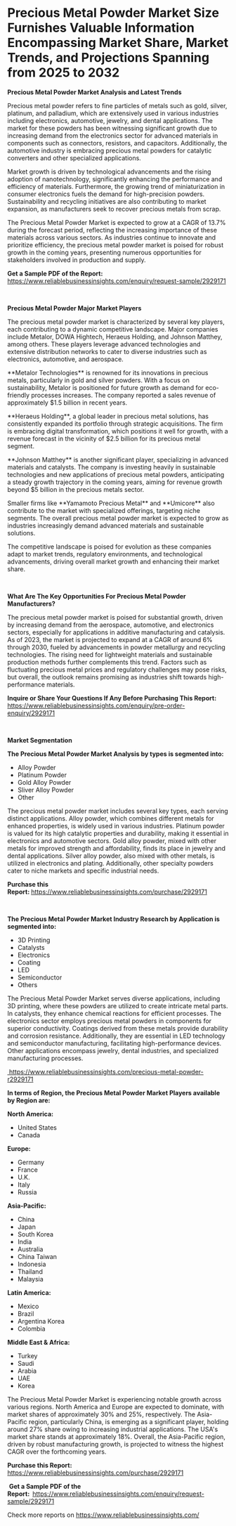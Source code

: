 <p><h1>Precious Metal Powder Market Size Furnishes Valuable Information Encompassing Market Share, Market Trends, and Projections Spanning from 2025 to 2032</h1></p><p><strong>Precious Metal Powder Market Analysis and Latest Trends</strong></p>
<p><p>Precious metal powder refers to fine particles of metals such as gold, silver, platinum, and palladium, which are extensively used in various industries including electronics, automotive, jewelry, and dental applications. The market for these powders has been witnessing significant growth due to increasing demand from the electronics sector for advanced materials in components such as connectors, resistors, and capacitors. Additionally, the automotive industry is embracing precious metal powders for catalytic converters and other specialized applications.</p><p>Market growth is driven by technological advancements and the rising adoption of nanotechnology, significantly enhancing the performance and efficiency of materials. Furthermore, the growing trend of miniaturization in consumer electronics fuels the demand for high-precision powders. Sustainability and recycling initiatives are also contributing to market expansion, as manufacturers seek to recover precious metals from scrap.</p><p>The Precious Metal Powder Market is expected to grow at a CAGR of 13.7% during the forecast period, reflecting the increasing importance of these materials across various sectors. As industries continue to innovate and prioritize efficiency, the precious metal powder market is poised for robust growth in the coming years, presenting numerous opportunities for stakeholders involved in production and supply.</p></p>
<p><strong>Get a Sample PDF of the Report:&nbsp;</strong> <a href="https://www.reliablebusinessinsights.com/enquiry/request-sample/2929171?utm_campaign=3350&utm_medium=2&utm_source=Github&utm_content=ia&utm_term=12032025&utm_id=precious-metal-powder">https://www.reliablebusinessinsights.com/enquiry/request-sample/2929171</a></p>
<p>&nbsp;</p>
<p><strong>Precious Metal Powder Major Market Players</strong></p>
<p><p>The precious metal powder market is characterized by several key players, each contributing to a dynamic competitive landscape. Major companies include Metalor, DOWA Hightech, Heraeus Holding, and Johnson Matthey, among others. These players leverage advanced technologies and extensive distribution networks to cater to diverse industries such as electronics, automotive, and aerospace.</p><p>**Metalor Technologies** is renowned for its innovations in precious metals, particularly in gold and silver powders. With a focus on sustainability, Metalor is positioned for future growth as demand for eco-friendly processes increases. The company reported a sales revenue of approximately $1.5 billion in recent years.</p><p>**Heraeus Holding**, a global leader in precious metal solutions, has consistently expanded its portfolio through strategic acquisitions. The firm is embracing digital transformation, which positions it well for growth, with a revenue forecast in the vicinity of $2.5 billion for its precious metal segment.</p><p>**Johnson Matthey** is another significant player, specializing in advanced materials and catalysts. The company is investing heavily in sustainable technologies and new applications of precious metal powders, anticipating a steady growth trajectory in the coming years, aiming for revenue growth beyond $5 billion in the precious metals sector.</p><p>Smaller firms like **Yamamoto Precious Metal** and **Umicore** also contribute to the market with specialized offerings, targeting niche segments. The overall precious metal powder market is expected to grow as industries increasingly demand advanced materials and sustainable solutions. </p><p>The competitive landscape is poised for evolution as these companies adapt to market trends, regulatory environments, and technological advancements, driving overall market growth and enhancing their market share.</p></p>
<p>&nbsp;</p>
<p><strong>What Are The Key Opportunities For Precious Metal Powder Manufacturers?</strong></p>
<p><p>The precious metal powder market is poised for substantial growth, driven by increasing demand from the aerospace, automotive, and electronics sectors, especially for applications in additive manufacturing and catalysis. As of 2023, the market is projected to expand at a CAGR of around 6% through 2030, fueled by advancements in powder metallurgy and recycling technologies. The rising need for lightweight materials and sustainable production methods further complements this trend. Factors such as fluctuating precious metal prices and regulatory challenges may pose risks, but overall, the outlook remains promising as industries shift towards high-performance materials.</p></p>
<p><strong>Inquire or Share Your Questions If Any Before Purchasing This Report:</strong> <a href="https://www.reliablebusinessinsights.com/enquiry/pre-order-enquiry/2929171?utm_campaign=3350&utm_medium=2&utm_source=Github&utm_content=ia&utm_term=12032025&utm_id=precious-metal-powder">https://www.reliablebusinessinsights.com/enquiry/pre-order-enquiry/2929171</a></p>
<p>&nbsp;</p>
<p><strong>Market Segmentation</strong></p>
<p><strong>The Precious Metal Powder Market Analysis by types is segmented into:</strong></p>
<p><ul><li>Alloy Powder</li><li>Platinum Powder</li><li>Gold Alloy Powder</li><li>Sliver Alloy Powder</li><li>Other</li></ul></p>
<p><p>The precious metal powder market includes several key types, each serving distinct applications. Alloy powder, which combines different metals for enhanced properties, is widely used in various industries. Platinum powder is valued for its high catalytic properties and durability, making it essential in electronics and automotive sectors. Gold alloy powder, mixed with other metals for improved strength and affordability, finds its place in jewelry and dental applications. Silver alloy powder, also mixed with other metals, is utilized in electronics and plating. Additionally, other specialty powders cater to niche markets and specific industrial needs.</p></p>
<p><strong>Purchase this Report:&nbsp;</strong><a href="https://www.reliablebusinessinsights.com/purchase/2929171?utm_campaign=3350&utm_medium=2&utm_source=Github&utm_content=ia&utm_term=12032025&utm_id=precious-metal-powder">https://www.reliablebusinessinsights.com/purchase/2929171</a></p>
<p>&nbsp;</p>
<p><strong>The Precious Metal Powder Market Industry Research by Application is segmented into:</strong></p>
<p><ul><li>3D Printing</li><li>Catalysts</li><li>Electronics</li><li>Coating</li><li>LED</li><li>Semiconductor</li><li>Others</li></ul></p>
<p><p>The Precious Metal Powder Market serves diverse applications, including 3D printing, where these powders are utilized to create intricate metal parts. In catalysts, they enhance chemical reactions for efficient processes. The electronics sector employs precious metal powders in components for superior conductivity. Coatings derived from these metals provide durability and corrosion resistance. Additionally, they are essential in LED technology and semiconductor manufacturing, facilitating high-performance devices. Other applications encompass jewelry, dental industries, and specialized manufacturing processes.</p></p>
<p><a href="https://www.reliablebusinessinsights.com/precious-metal-powder-r2929171?utm_campaign=3350&utm_medium=2&utm_source=Github&utm_content=ia&utm_term=12032025&utm_id=precious-metal-powder">&nbsp;https://www.reliablebusinessinsights.com/precious-metal-powder-r2929171</a></p>
<p><strong>In terms of Region, the Precious Metal Powder Market Players available by Region are:</strong></p>
<p>
    <p> <strong> North America: </strong>
        <ul>
            <li>United States</li>
            <li>Canada</li>
        </ul>
        </p> 
    <p> <strong> Europe: </strong>
        <ul>
            <li>Germany</li>
            <li>France</li>
            <li>U.K.</li>
            <li>Italy</li>
            <li>Russia</li>
        </ul>
        </p> 
    <p> <strong> Asia-Pacific: </strong>
        <ul>
            <li>China</li>
            <li>Japan</li>
            <li>South Korea</li>
            <li>India</li>
            <li>Australia</li>
            <li>China Taiwan</li>
            <li>Indonesia</li>
            <li>Thailand</li>
            <li>Malaysia</li>
        </ul>
        </p> 
    <p> <strong> Latin America: </strong>
        <ul>
            <li>Mexico</li>
            <li>Brazil</li>
            <li>Argentina Korea</li>
            <li>Colombia</li>
        </ul>
        </p> 
    <p> <strong> Middle East & Africa: </strong>
        <ul>
            <li>Turkey</li>
            <li>Saudi</li>
            <li>Arabia</li>
            <li>UAE</li>
            <li>Korea</li>
        </ul>
    </p>
    </p>
<p><p>The Precious Metal Powder Market is experiencing notable growth across various regions. North America and Europe are expected to dominate, with market shares of approximately 30% and 25%, respectively. The Asia-Pacific region, particularly China, is emerging as a significant player, holding around 27% share owing to increasing industrial applications. The USA's market share stands at approximately 18%. Overall, the Asia-Pacific region, driven by robust manufacturing growth, is projected to witness the highest CAGR over the forthcoming years.</p></p>
<p><strong>Purchase this Report: </strong><a href="https://www.reliablebusinessinsights.com/purchase/2929171?utm_campaign=3350&utm_medium=2&utm_source=Github&utm_content=ia&utm_term=12032025&utm_id=precious-metal-powder">https://www.reliablebusinessinsights.com/purchase/2929171</a></p>
<p>&nbsp;<strong>Get a Sample PDF of the Report:&nbsp;&nbsp;</strong><a href="https://www.reliablebusinessinsights.com/enquiry/request-sample/2929171?utm_campaign=3350&utm_medium=2&utm_source=Github&utm_content=ia&utm_term=12032025&utm_id=precious-metal-powder">https://www.reliablebusinessinsights.com/enquiry/request-sample/2929171</a></p>
<p><strong></strong></p>
<p>Check more reports on <a href="https://www.reliablebusinessinsights.com/?utm_campaign=3350&utm_medium=2&utm_source=Github&utm_content=ia&utm_term=12032025&utm_id=precious-metal-powder">https://www.reliablebusinessinsights.com/</a></p>